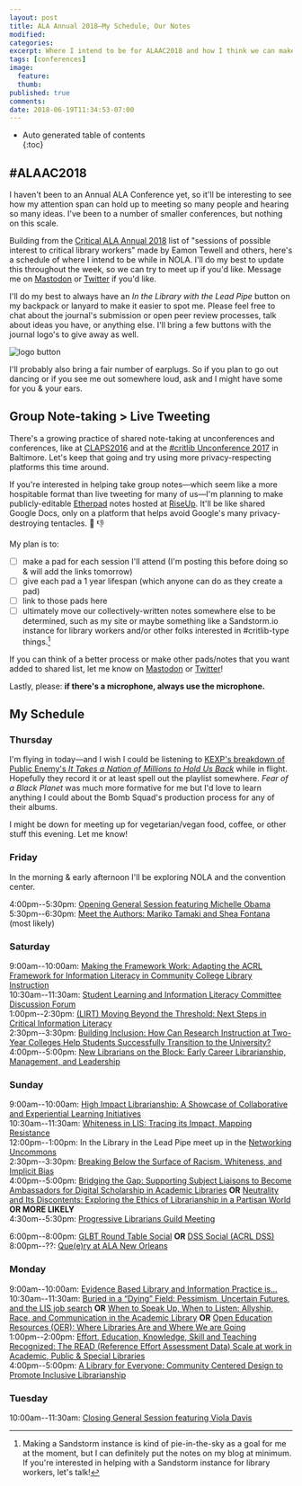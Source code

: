 ```yaml
---
layout: post
title: ALA Annual 2018—My Schedule, Our Notes
modified:
categories:
excerpt: Where I intend to be for ALAAC2018 and how I think we can make group notes.  
tags: [conferences]
image:
  feature:  
  thumb:  
published: true
comments:
date: 2018-06-19T11:34:53-07:00
---
```


- Auto generated table of contents  
{:toc}  

## #ALAAC2018  

I haven't been to an Annual ALA Conference yet, so it'll be interesting to see how my attention span can hold up to meeting so many people and hearing so many ideas. I've been to a number of smaller conferences, but nothing on this scale.  

Building from the [Critical ALA Annual 2018](https://oasis.sandstorm.io/shared/FtfUzJBeY_PW_tNa-1WPCxD-sONAqiUU9X5ZUvC19Dn) list of "sessions of possible interest to critical library workers" made by Eamon Tewell and others, here's a schedule of where I intend to be while in NOLA. I'll do my best to update this throughout the week, so we can try to meet up if you'd like. Message me on [Mastodon](https://scholar.social/@foureyedsoul) or [Twitter](https://twitter.com/foureyedsoul) if you'd like.  

I'll do my best to always have an _In the Library with the Lead Pipe_ button on my backpack or lanyard to make it easier to spot me. Please feel free to chat about the journal's submission or open peer review processes, talk about ideas you have, or anything else. I'll bring a few buttons with the journal logo's to give away as well.  

![logo button]({{site:url}}/images/lpLogoButton.jpg)  

I'll probably also bring a fair number of earplugs. So if you plan to go out dancing or if you see me out somewhere loud, ask and I might have some for you & your ears.  

## Group Note-taking > Live Tweeting  

There's a growing practice of shared note-taking at unconferences and conferences, like at [CLAPS2016](https://drive.google.com/drive/folders/0B6Obmnl0RQwTWWFXYld0Vkhvcmc?usp=sharing) and at the [#critlib Unconference 2017](https://critlib2017.wordpress.com/program/) in Baltimore. Let's keep that going and try using more privacy-respecting platforms this time around.  

If you're interested in helping take group notes—which seem like a more hospitable format than live tweeting for many of us—I'm planning to make publicly-editable [Etherpad](http://etherpad.org) notes hosted at [RiseUp](https://riseup.net). It'll be like shared Google Docs, only on a platform that helps avoid Google's many privacy-destroying tentacles. :octopus: :thumbsdown: 

My plan is to:  

- [ ] make a pad for each session I'll attend (I'm posting this before doing so & will add the links tomorrow)  
- [ ] give each pad a 1 year lifespan (which anyone can do as they create a pad)  
- [ ] link to those pads here  
- [ ] ultimately move our collectively-written notes somewhere else to be determined, such as my site or maybe something like a Sandstorm.io instance for library workers and/or other folks interested in #critlib-type things.[^sandpie]  

[^sandpie]: Making a Sandstorm instance is kind of pie-in-the-sky as a goal for me at the moment, but I can definitely put the notes on my blog at minimum. If you're interested in helping with a Sandstorm instance for library workers, let's talk!  

If you can think of a better process or make other pads/notes that you want added to shared list, let me know on [Mastodon](https://scholar.social/@foureyedsoul) or [Twitter](https://twitter.com/foureyedsoul)!  

Lastly, please: **if there's a microphone, always use the microphone.**  

## My Schedule  

### Thursday  

I'm flying in today—and I wish I could be listening to [KEXP's breakdown of Public Enemy's _It Takes a Nation of Millions to Hold Us Back_](https://www.kexp.org/read/2018/5/10/announcing-public-enemy-album-breakdown/) while in flight. Hopefully they record it or at least spell out the playlist somewhere. _Fear of a Black Planet_ was much more formative for me but I'd love to learn anything I could about the Bomb Squad's production process for any of their albums.  

I might be down for meeting up for vegetarian/vegan food, coffee, or other stuff this evening. Let me know!  

### Friday  

In the morning & early afternoon I'll be exploring NOLA and the convention center.  

4:00pm--5:30pm: [Opening General Session featuring Michelle Obama](https://www.eventscribe.com//2018/ALA-Annual/fsPopup.asp?Mode=presInfo&PresentationID=405586)  
5:30pm--6:30pm: [Meet the Authors: Mariko Tamaki and Shea Fontana](https://www.eventscribe.com//2018/ALA-Annual/fsPopup.asp?Mode=presInfo&PresentationID=400110) (most likely)  

### Saturday  

9:00am--10:00am: [Making the Framework Work: Adapting the ACRL Framework for Information Literacy in Community College Library Instruction](https://www.eventscribe.com//2018/ALA-Annual/fsPopup.asp?Mode=presInfo&PresentationID=352598)  
10:30am--11:30am: [Student Learning and Information Literacy Committee Discussion Forum](https://www.eventscribe.com//2018/ALA-Annual/fsPopup.asp?Mode=presInfo&PresentationID=380846)  
1:00pm--2:30pm: [(LIRT) Moving Beyond the Threshold: Next Steps in Critical Information Literacy](https://www.eventscribe.com//2018/ALA-Annual/fsPopup.asp?Mode=presInfo&PresentationID=353518)  
2:30pm--3:30pm: [Building Inclusion: How Can Research Instruction at Two-Year Colleges Help Students Successfully Transition to the University?](https://www.eventscribe.com//2018/ALA-Annual/fsPopup.asp?Mode=presInfo&PresentationID=352254)  
4:00pm--5:00pm: [New Librarians on the Block: Early Career Librarianship, Management, and Leadership](https://www.eventscribe.com//2018/ALA-Annual/fsPopup.asp?Mode=presInfo&PresentationID=352459)  

### Sunday   

9:00am--10:00am: [High Impact Librarianship: A Showcase of Collaborative and Experiential Learning Initiatives](https://www.eventscribe.com//2018/ALA-Annual/fsPopup.asp?Mode=presInfo&PresentationID=352608)  
10:30am--11:30am: [Whiteness in LIS: Tracing its Impact, Mapping Resistance](https://www.eventscribe.com//2018/ALA-Annual/fsPopup.asp?Mode=presInfo&PresentationID=352589)  
12:00pm--1:00pm: In the Library in the Lead Pipe meet up in the [Networking Uncommons](https://2018.alaannual.org/whats-happening/networking-uncommons)  
2:30pm--3:30pm: [Breaking Below the Surface of Racism, Whiteness, and Implicit Bias](https://www.eventscribe.com//2018/ALA-Annual/fsPopup.asp?Mode=presInfo&PresentationID=352249)  
4:00pm--5:00pm: [Bridging the Gap: Supporting Subject Liaisons to Become Ambassadors for Digital Scholarship in Academic Libraries](https://www.eventscribe.com//2018/ALA-Annual/fsPopup.asp?Mode=presInfo&PresentationID=352251) **OR** [Neutrality and Its Discontents: Exploring the Ethics of Librarianship in a Partisan World](https://www.eventscribe.com//2018/ALA-Annual/fsPopup.asp?Mode=presInfo&PresentationID=352471)  
**OR MORE LIKELY**  
4:30om--5:30pm: [Progressive Librarians Guild Meeting](https://www.eventscribe.com//2018/ALA-Annual/fsPopup.asp?Mode=presInfo&PresentationID=380758)  

6:00pm--8:00pm: [GLBT Round Table Social](https://www.facebook.com/events/244714849439515/) **OR** [DSS Social (ACRL DSS)](https://www.eventscribe.com//2018/ALA-Annual/fsPopup.asp?Mode=presInfo&PresentationID=380478)  
8:00pm--??: [Que(e)ry at ALA New Orleans](https://www.facebook.com/events/243039979783985/)  

### Monday  

9:00am--10:00am: [Evidence Based Library and Information Practice is…](https://www.eventscribe.com//2018/ALA-Annual/fsPopup.asp?Mode=presInfo&PresentationID=352359)  
10:30am--11:30am: [Buried in a “Dying” Field: Pessimism, Uncertain Futures, and the LIS job search](https://www.eventscribe.com//2018/ALA-Annual/fsPopup.asp?Mode=presInfo&PresentationID=352258) **OR** [When to Speak Up, When to Listen: Allyship, Race, and Communication in the Academic Library](https://www.eventscribe.com//2018/ALA-Annual/fsPopup.asp?Mode=presInfo&PresentationID=352298) **OR** [Open Education Resources (OER): Where Libraries Are and Where We are Going](https://www.eventscribe.com//2018/ALA-Annual/fsPopup.asp?Mode=presInfo&PresentationID=352299)  
1:00pm--2:00pm: [Effort, Education, Knowledge, Skill and Teaching Recognized: The READ (Reference Effort Assessment Data) Scale at work in Academic, Public & Special Libraries](https://www.eventscribe.com//2018/ALA-Annual/fsPopup.asp?Mode=presInfo&PresentationID=352323)  
4:00pm--5:00pm: [A Library for Everyone: Community Centered Design to Promote Inclusive Librarianship](https://www.eventscribe.com//2018/ALA-Annual/fsPopup.asp?Mode=presInfo&PresentationID=352236)  

### Tuesday  

10:00am--11:30am: [Closing General Session featuring Viola Davis](https://www.eventscribe.com//2018/ALA-Annual/fsPopup.asp?Mode=presInfo&PresentationID=380141)  